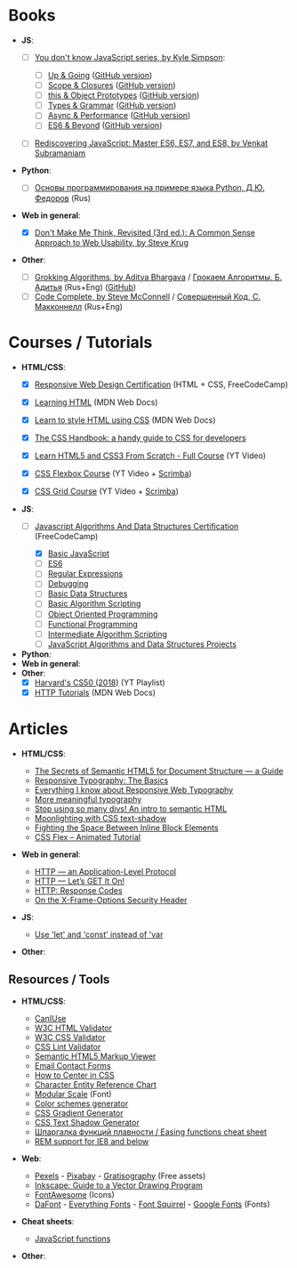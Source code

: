 # Books

* **JS**:
	- [ ] [You don't know JavaScript series, by Kyle Simpson](https://www.ebooks.com/en-ru/searchapp/searchresults.net?term=You+Don%27t+Know+JS):
	
		- [ ] [Up & Going](https://www.ebooks.com/en-ru/1993212/you-don-t-know-js-up-going/kyle-simpson/) ([GitHub version](https://github.com/getify/You-Dont-Know-JS/tree/2nd-ed/getting-started/README.md))
		- [ ] [Scope & Closures](https://www.ebooks.com/en-ru/1647631/you-don-t-know-js-scope-closures/kyle-simpson/) ([GitHub version](https://github.com/getify/You-Dont-Know-JS/blob/2nd-ed/scope-closures/README.md))
		- [ ] [this & Object Prototypes](https://www.ebooks.com/en-ru/1734321/you-don-t-know-js-this-object-prototypes/kyle-simpson/) ([GitHub version](https://github.com/getify/You-Dont-Know-JS/blob/2nd-ed/this-object-prototypes/README.md))
		- [ ] [Types & Grammar](https://www.ebooks.com/en-ru/1935541/you-don-t-know-js-types-grammar/kyle-simpson/) ([GitHub version](https://github.com/getify/You-Dont-Know-JS/blob/2nd-ed/types-grammar/README.md))
		- [ ] [Async & Performance](https://www.ebooks.com/en-ru/1977375/you-don-t-know-js-async-performance/kyle-simpson/) ([GitHub version](https://github.com/getify/You-Dont-Know-JS/blob/2nd-ed/async-performance/README.md))
		- [ ] [ES6 & Beyond](https://www.ebooks.com/en-ru/2481820/you-don-t-know-js-es6-beyond/kyle-simpson/) ([GitHub version](https://github.com/getify/You-Dont-Know-JS/blob/2nd-ed/es-next-beyond/README.md))
	- [ ] [Rediscovering JavaScript: Master ES6, ES7, and ES8, by Venkat Subramaniam](https://www.amazon.co.uk/Rediscovering-JavaScript-Master-ES6-ES7-ebook/dp/B07FMH7J71/)
		
* **Python**:
	- [ ] [Основы программирования на примере языка Python, Д.Ю. Федоров](https://dfedorov.spb.ru/python3/book.pdf) (Rus)
		
* **Web in general**:

	- [x] [Don't Make Me Think, Revisited (3rd ed.): A Common Sense Approach to Web Usability, by Steve Krug](https://www.ebooks.com/en-ru/1585281/don-t-make-me-think-revisited/steve-krug/) 
	
* **Other**:
	- [ ] [Grokking Algorithms, by Aditya Bhargava](https://www.amazon.com/Grokking-Algorithms-illustrated-programmers-curious/dp/1617292230) / [Грокаем Алгоритмы. Б. Адитья](https://www.ozon.ru/context/detail/id/147945774/) (Rus+Eng) ([GitHub](https://github.com/egonSchiele/grokking_algorithms))
	- [ ] [Code Complete, by Steve McConnell](https://www.ebooks.com/en-ru/1663602/code-complete/steve-mcconnell/) / [Совершенный Код, С. Макконнелл](https://www.ozon.ru/context/detail/id/142768363/) (Rus+Eng)

# Courses / Tutorials
	
* **HTML/CSS**: 
	- [x] [Responsive Web Design Certification](https://learn.freecodecamp.org/) (HTML + CSS, FreeCodeCamp)
				
	- [x] [Learning HTML](https://developer.mozilla.org/en-US/docs/Learn/HTML) (MDN Web Docs)
		
	- [x] [Learn to style HTML using CSS](https://developer.mozilla.org/en-US/docs/Learn/CSS) (MDN Web Docs)
						
	- [x] [The CSS Handbook: a handy guide to CSS for developers](https://www.freecodecamp.org/news/the-css-handbook-a-handy-guide-to-css-for-developers-b56695917d11/) 
	- [x] [Learn HTML5 and CSS3 From Scratch - Full Course](https://www.youtube.com/watch?v=mU6anWqZJcc) (YT Video)
	- [x] [CSS Flexbox Course](https://www.youtube.com/watch?v=-Wlt8NRtOpo) (YT Video + [Scrimba](https://scrimba.com/g/gflexbox))
	- [x] [CSS Grid Course](https://www.youtube.com/watch?v=t6CBKf8K_Ac) (YT Video + [Scrimba](https://scrimba.com/g/gR8PTE))
	
	
	
* **JS**:
	- [ ] [Javascript Algorithms And Data Structures Certification](https://learn.freecodecamp.org/) (FreeCodeCamp)
	
		- [x] [Basic JavaScript](https://learn.freecodecamp.org/javascript-algorithms-and-data-structures/basic-javascript/)
		- [ ] [ES6](https://learn.freecodecamp.org/javascript-algorithms-and-data-structures/es6/)
		- [ ] [Regular Expressions](https://learn.freecodecamp.org/javascript-algorithms-and-data-structures/regular-expressions/)
		- [ ] [Debugging](https://learn.freecodecamp.org/javascript-algorithms-and-data-structures/debugging/)
		- [ ] [Basic Data Structures](https://learn.freecodecamp.org/javascript-algorithms-and-data-structures/basic-data-structures/)
		- [ ] [Basic Algorithm Scripting](https://learn.freecodecamp.org/javascript-algorithms-and-data-structures/basic-algorithm-scripting/)
		- [ ] [Object Oriented Programming](https://learn.freecodecamp.org/javascript-algorithms-and-data-structures/object-oriented-programming/)
		- [ ] [Functional Programming](https://learn.freecodecamp.org/javascript-algorithms-and-data-structures/functional-programming/)
		- [ ] [Intermediate Algorithm Scripting](https://learn.freecodecamp.org/javascript-algorithms-and-data-structures/intermediate-algorithm-scripting/)
		- [ ] [JavaScript Algorithms and Data Structures Projects](https://learn.freecodecamp.org/javascript-algorithms-and-data-structures/javascript-algorithms-and-data-structures-projects/)
		
* **Python**:
* **Web in general**:
* **Other**: 
	- [x] [Harvard's CS50 (2018)](https://www.youtube.com/playlist?list=PLhQjrBD2T382eX9-tF75Wa4lmlC7sxNDH) (YT Playlist)
	- [x] [HTTP Tutorials](https://developer.mozilla.org/en-US/docs/Web/HTTP) (MDN Web Docs)
	
# Articles

* **HTML/CSS**:
	- [The Secrets of Semantic HTML5 for Document Structure — a Guide](https://www.semrush.com/blog/semantic-html5-guide/)
	- [Responsive Typography: The Basics](https://ia.net/topics/responsive-typography-the-basics)
	- [Everything I know about Responsive Web Typography](https://zellwk.com/blog/responsive-typography/)
	- [More meaningful typography](https://alistapart.com/article/more-meaningful-typography/)
	- [Stop using so many divs! An intro to semantic HTML](https://dev.to/kenbellows/stop-using-so-many-divs-an-intro-to-semantic-html-3i9i)
	- [Moonlighting with CSS text-shadow](https://www.sitepoint.com/moonlighting-css-text-shadow/)
	- [Fighting the Space Between Inline Block Elements](https://css-tricks.com/fighting-the-space-between-inline-block-elements/)
	- [CSS Flex – Animated Tutorial](https://www.freecodecamp.org/news/the-complete-flex-animated-tutorial/)
	
* **Web in general**:
	- [HTTP — an Application-Level Protocol](https://dev.opera.com/articles/http-basic-introduction/)
	- [HTTP — Let’s GET It On!](https://dev.opera.com/articles/http-lets-get-it-on/)
	- [HTTP: Response Codes](https://dev.opera.com/articles/http-response-codes/)
	- [On the X-Frame-Options Security Header](https://blog.mozilla.org/security/2013/12/12/on-the-x-frame-options-security-header/)

* **JS**:
	- [Use 'let' and 'const' instead of 'var](https://evertpot.com/javascript-let-const/)

* **Other**:


	
## Resources / Tools

* **HTML/CSS**:
	- [CanIUse](https://caniuse.com/)
	- [W3C HTML Validator](https://validator.w3.org/)
	- [W3C CSS Validator](http://jigsaw.w3.org/css-validator/)
	- [CSS Lint Validator](http://csslint.net/)
	- [Semantic HTML5 Markup Viewer](https://www.sitegardien.com/html5viewer/semantichtml5viewer.php)
	- [Email Contact Forms](https://formspree.io/)
	- [How to Center in CSS](http://howtocenterincss.com/)
	- [Character Entity Reference Chart](https://dev.w3.org/html5/html-author/charref)
	- [Modular Scale](https://www.modularscale.com/) (Font)
	- [Color schemes generator](https://coolors.co/)
	- [CSS Gradient Generator](https://www.colorzilla.com/gradient-editor/)
	- [CSS Text Shadow Generator](https://css3gen.com/text-shadow/)
	- [Шпаргалка функций плавности / Easing functions cheat sheet](https://easings.net/ru)
	- [REM support for IE8 and below](https://github.com/chuckcarpenter/REM-unit-polyfill)

* **Web**: 
	- [Pexels](https://www.pexels.com/) - [Pixabay](https://pixabay.com/) - [Gratisography](https://gratisography.com/) (Free assets)
	- [Inkscape: Guide to a Vector Drawing Program](http://tavmjong.free.fr/INKSCAPE/MANUAL/html/Web-Inkscape.html)
	- [FontAwesome](https://fontawesome.com/) (Icons)
	- [DaFont](https://www.dafont.com/) - [Everything Fonts](https://everythingfonts.com/) - [Font Squirrel](https://www.fontsquirrel.com/) - [Google Fonts](https://fonts.google.com/) (Fonts)
	
* **Cheat sheets**:
	- [JavaScript functions](https://underscorejs.org/docs/underscore.html)
	
* **Other**:
	
